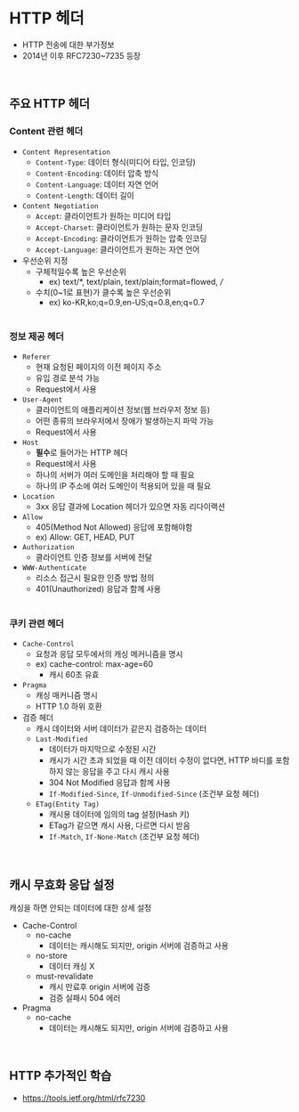 # HTTP 헤더
- HTTP 전송에 대한 부가정보
- 2014년 이후 RFC7230~7235 등장

<br/>

## 주요 HTTP 헤더

### Content 관련 헤더
- `Content Representation`
  - `Content-Type`: 데이터 형식(미디어 타입, 인코딩)
  - `Content-Encoding`: 데이터 압축 방식
  - `Content-Language`: 데이터 자연 언어
  - `Content-Length`: 데이터 길이
- `Content Negotiation`
  - `Accept`: 클라이언트가 원하는 미디어 타입
  - `Accept-Charset`: 클라이언트가 원하는 문자 인코딩
  - `Accept-Encoding`: 클라이언트가 원하는 압축 인코딩
  - `Accept-Language`: 클라이언트가 원하는 자연 언어
- 우선순위 지정
  - 구체적일수록 높은 우선순위
    - ex) text/*, text/plain, text/plain;format=flowed, */*
  - 수치(0~1로 표현)가 클수록 높은 우선순위
    - ex) ko-KR,ko;q=0.9,en-US;q=0.8,en;q=0.7
  <br/>

### 정보 제공 헤더
- `Referer`
  - 현재 요청된 페이지의 이전 페이지 주소
  - 유입 경로 분석 가능
  - Request에서 사용
- `User-Agent`
  - 클라이언트의 애플리케이션 정보(웹 브라우저 정보 등)
  - 어떤 종류의 브라우저에서 장애가 발생하는지 파악 가능
  - Request에서 사용
- `Host`
  - **필수**로 들어가는 HTTP 헤더
  - Request에서 사용
  - 하나의 서버가 여러 도메인을 처리해야 할 때 필요
  - 하나의 IP 주소에 여러 도메인이 적용되어 있을 때 필요
- `Location`
  - 3xx 응답 결과에 Location 헤더가 있으면 자동 리다이랙션
- `Allow`
  - 405(Method Not Allowed) 응답에 포함해야함
  - ex) Allow: GET, HEAD, PUT
- `Authorization`
  - 클라이언트 인증 정보를 서버에 전달
- `WWW-Authenticate`
  - 리소스 접근시 필요한 인증 방법 정의
  - 401(Unauthorized) 응답과 함께 사용
  <br/>

### 쿠키 관련 헤더
- `Cache-Control`
  - 요청과 응답 모두에서의 캐싱 메커니즘을 명시
  - ex) cache-control: max-age=60
    - 캐시 60초 유효
- `Pragma`
  - 캐싱 매커니즘 명시
  - HTTP 1.0 하위 호환
- 검증 헤더
  - 캐시 데이터와 서버 데이터가 같은지 검증하는 데이터
  - `Last-Modified`
    - 데이터가 마지막으로 수정된 시간
    - 캐시가 시간 초과 되었을 때 이전 데이터 수정이 없다면, HTTP 바디를 포함하지 않는 응답을 주고 다시 캐시 사용
    - 304 Not Modified 응답과 함께 사용
    - `If-Modified-Since`, `If-Unmodified-Since` (조건부 요청 헤더)
  - `ETag(Entity Tag)`
    - 캐시용 데이터에 임의의 tag 설정(Hash 키)
    - ETag가 같으면 캐시 사용, 다르면 다시 받음
    - `If-Match`, `If-None-Match` (조건부 요청 헤더)
<br/>

## 캐시 무효화 응답 설정
캐싱을 하면 안되는 데이터에 대한 상세 설정
- Cache-Control
  - no-cache
    - 데이터는 캐시해도 되지만, origin 서버에 검증하고 사용
  - no-store
    - 데이터 캐싱 X
  - must-revalidate
    - 캐시 만료후 origin 서버에 검증
    - 검증 실패시 504 에러
- Pragma
  - no-cache
    - 데이터는 캐시해도 되지만, origin 서버에 검증하고 사용

<br/>

## HTTP 추가적인 학습
- https://tools.ietf.org/html/rfc7230
